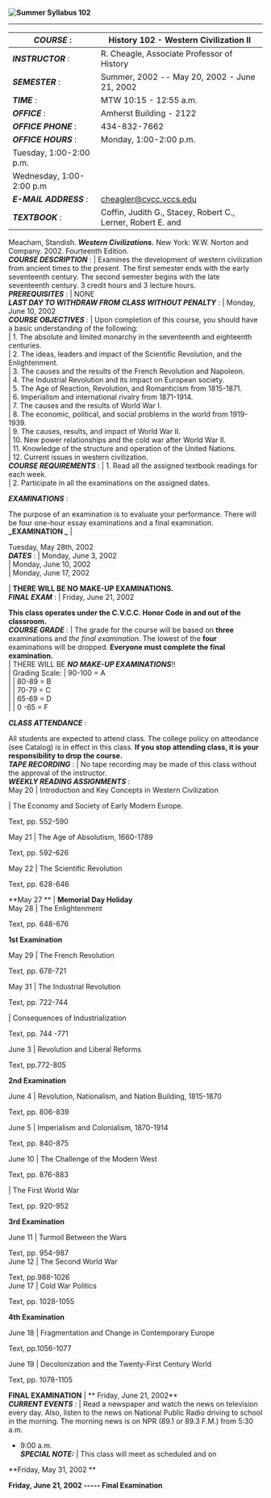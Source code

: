**![Summer Syllabus 102](_derived/syllabus_102S.htm_cmp_indust110_bnr.gif)**  
  
  
---  
| **_COURSE_** : | History 102 - Western Civilization II  
---|---  
**_INSTRUCTOR_** : | R. Cheagle, Associate Professor of History  
**_SEMESTER_** : | Summer, 2002 -- May 20, 2002 - June 21, 2002  
**_TIME_** : | MTW 10:15 - 12:55 a.m.  
**_OFFICE_** : | Amherst Building - 2122  
**_OFFICE PHONE_** : | 434-832-7662  
**_OFFICE HOURS_** : | Monday, 1:00-2:00 p.m.  
| Tuesday, 1:00-2:00 p.m.  
| Wednesday, 1:00-2:00 p.m  
**_E-MAIL ADDRESS_** : | cheagler@cvcc.vccs.edu  
**_TEXTBOOK_** : | Coffin, Judith G., Stacey, Robert C., Lerner, Robert E. and
Meacham, Standish. _**Western Civilizations.**_ New York: W.W. Norton and
Company. 2002. Fourteenth Edition.  
**_COURSE DESCRIPTION_** : | Examines the development of western civilization
from ancient times to the present. The first semester ends with the early
seventeenth century. The second semester begins with the late seventeenth
century. 3 credit hours and 3 lecture hours.  
**_PREREQUISITES_** : | NONE  
_**LAST DAY TO WITHDRAW FROM CLASS WITHOUT PENALTY**_ : | Monday, June 10,
2002  
**_COURSE OBJECTIVES_** : | Upon completion of this course, you should have a
basic understanding of the following:  
| 1\. The absolute and limited monarchy in the seventeenth and eighteenth
centuries.  
| 2\. The ideas, leaders and impact of the Scientific Revolution, and the
Enlightenment.  
| 3\. The causes and the results of the French Revolution and Napoleon.  
| 4\. The Industrial Revolution and its impact on European society.  
| 5\. The Age of Reaction, Revolution, and Romanticism from 1815-1871.  
| 6\. Imperialism and international rivalry from 1871-1914.  
| 7\. The causes and the results of World War I.  
| 8\. The economic, political, and social problems in the world from
1919-1939.  
| 9\. The causes, results, and impact of World War II.  
| 10\. New power relationships and the cold war after World War II.  
| 11\. Knowledge of the structure and operation of the United Nations.  
| 12\. Current issues in western civilization.  
**_COURSE REQUIREMENTS_** : | 1\. Read all the assigned textbook readings for
each week.  
| 2\. Participate in all the examinations on the assigned dates.  
  
**_EXAMINATIONS_** :  

The purpose of an examination is to evaluate your performance. There will be
four one-hour essay examinations and a final examination.  
**_EXAMINATION  _** |

Tuesday, May 28th, 2002  
**_DATES_** : | Monday, June 3, 2002  
| Monday, June 10, 2002  
| Monday, June 17, 2002  


  | **THERE WILL BE NO MAKE-UP EXAMINATIONS.**  
**_FINAL EXAM_** : | Friday, June 21, 2002  
  
**This class operates under the C.V.C.C. Honor Code in and out of the
classroom.**  
**_COURSE GRADE_** : | The grade for the course will be based on **three**
examinations and _the final examination_.  The lowest of the **four**
examinations will be dropped. **Everyone must complete the final
examination.**  
|  THERE WILL BE **_NO MAKE-UP EXAMINATIONS_**!!  
|  Grading Scale:  | 90-100 = A  
|  |   80-89 = B  
|  |   70-79 = C  
|  |   65-69 = D  
|  |    0 -65 = F  
  
**_CLASS ATTENDANCE_** :

All students are expected to attend class. The college policy on attendance
(see Catalog) is in effect in this class. **If you stop attending class, it is
your responsibility to drop the course.**  
**_TAPE RECORDING_** : | No tape recording may be made of this class without
the approval of the instructor.  
**_WEEKLY READING ASSIGNMENTS_** :  
May 20 | Introduction and Key Concepts in Western Civilization

  
|   The Economy and Society of Early Modern Europe.

Text, pp. 552-590

  
May 21 | The Age of Absolutism, 1660-1789

Text, pp. 592-626

  
May 22 | The Scientific Revolution

Text, pp. 628-646

  
**May 27   ** |   **Memorial Day Holiday**  
May 28 | The Enlightenment

Text, pp. 648-676

**1st Examination**

  
May 29 | The French Revolution

Text, pp. 678-721

  
May 31 | The Industrial Revolution

Text, pp. 722-744

  
  
  | Consequences of Industrialization

Text, pp. 744 -771

  
June 3 | Revolution and Liberal Reforms

Text, pp.772-805

**2nd Examination**

  
June 4 | Revolution, Nationalism, and Nation Building, 1815-1870

Text, pp. 806-839

  
June 5 | Imperialism and Colonialism, 1870-1914

Text, pp. 840-875

  
June 10 | The Challenge of the Modern West

Text, pp. 876-883

  
  | The First World War

Text, pp. 920-952

**3rd Examination**

  
June 11 | Turmoil Between the Wars

Text, pp. 954-987  
June 12 | The Second World War

Text, pp.988-1026  
June 17 | Cold War Politics

Text, pp. 1028-1055

**4th Examination**

  
June 18 | Fragmentation and Change in Contemporary Europe

Text, pp.1056-1077

  
June 19 | Decolonization and the Twenty-First Century World

Text, pp. 1078-1105

  
**FINAL EXAMINATION** | **     Friday, June 21, 2002**  
**_CURRENT EVENTS_** : | Read a newspaper and watch the news on television
every day. Also, listen to the news on National Public Radio driving to school
in the morning. The morning news is on NPR (89.1 or 89.3 F.M.) from 5:30 a.m.
- 9:00 a.m.  
_**SPECIAL NOTE:**_ |   This class will meet  as scheduled and on

**Friday, May 31, 2002   **

**Friday, June 21, 2002 ----- Final Examination**  


